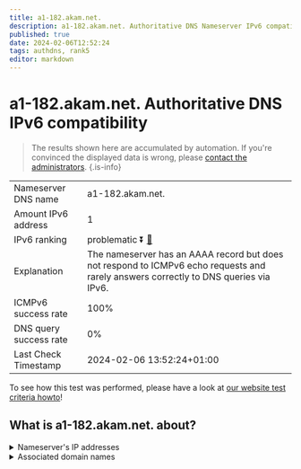 ```yaml
---
title: a1-182.akam.net.
description: a1-182.akam.net. Authoritative DNS Nameserver IPv6 compatibility
published: true
date: 2024-02-06T12:52:24
tags: authdns, rank5
editor: markdown
---
```


# a1-182.akam.net. Authoritative DNS IPv6 compatibility

> The results shown here are accumulated by automation. If you're convinced the displayed data is wrong, please [contact the administrators](/howto/chat). 
{.is-info}




|   |   |
| - | - |
| Nameserver DNS name | a1-182.akam.net.
| Amount IPv6 address | 1
| IPv6 ranking | problematic :arrow_double_down: [🔗](/howto/ranking) |
| Explanation | The nameserver has an AAAA record but does not respond to ICMPv6 echo requests and rarely answers correctly to DNS queries via IPv6. |
| ICMPv6 success rate | 100%|
| DNS query success rate | 0% |
| Last Check Timestamp | 2024-02-06 13:52:24+01:00 |

To see how this test was performed, please have a look at [our website test criteria howto](/howto/testcriteria/authdns)!


## What is a1-182.akam.net. about?




<details>
<summary>Nameserver's IP addresses</summary>

2600:1401:2::b6

</details>



<details>
<summary>Associated domain names</summary>

www.intuit.com

</details>
